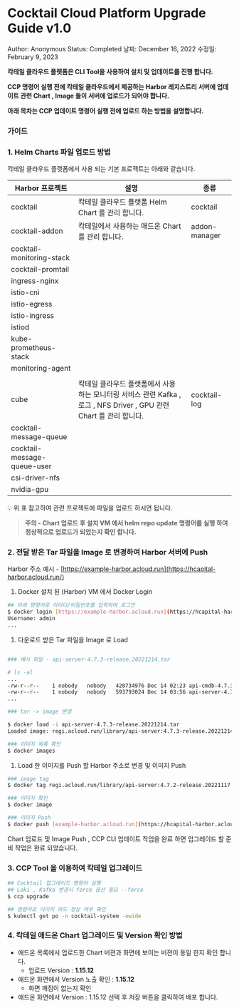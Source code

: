 # Cocktail Cloud Platform Upgrade Guide v1.0

Author: Anonymous Status: Completed 날짜: December 16, 2022 수정일: February 9, 2023

**칵테일 클라우드 플랫폼은 CLI Tool을 사용하여 설치 및 업데이트를 진행 합니다.**

**CCP 명령어 실행 전에 칵테일 클라우드에서 제공하는 Harbor 레지스트리 서버에 업데이트 관련 Chart , Image 들이 서버에 업로드가 되어야 합니다.**

**아래 목차는 CCP 업데이트 명령어 실행 전에 업로드 하는 방법을 설명합니다.**

### 가이드

### 1. Helm Charts 파일 업로드 방법

칵테일 클라우드 플랫폼에서 사용 되는 기본 프로젝트는 아래와 같습니다.

| Harbor 프로젝트                 | 설명                                                                                | 종류            |
| --------------------------- | --------------------------------------------------------------------------------- | ------------- |
| cocktail                    | 칵테일 클라우드 플랫폼 Helm Chart 를 관리 합니다.                                                 | cocktail      |
| cocktail-addon              | 칵테일에서 사용하는 애드온 Chart 를 관리 합니다.                                                    | addon-manager |
| cocktail-monitoring-stack   |                                                                                   |               |
| cocktail-promtail           |                                                                                   |               |
| ingress-nginx               |                                                                                   |               |
| istio-cni                   |                                                                                   |               |
| istio-egress                |                                                                                   |               |
| istio-ingress               |                                                                                   |               |
| istiod                      |                                                                                   |               |
| kube-prometheus-stack       |                                                                                   |               |
| monitoring-agent            |                                                                                   |               |
|                             |                                                                                   |               |
| cube                        | 칵테일 클라우드 플랫폼에서 사용 하는 모니터링 서비스 관련 Kafka , 로그 , NFS Driver , GPU 관련 Chart 를 관리 합니다. | cocktail-log  |
| cocktail-message-queue      |                                                                                   |               |
| cocktail-message-queue-user |                                                                                   |               |
| csi-driver-nfs              |                                                                                   |               |
| nvidia-gpu                  |                                                                                   |               |

💡 위 표 참고하여 관련 프로젝트에 파일을 업로드 하시면 됩니다.

> **주의 - Chart 업로드 후 설치 VM 에서 helm repo update 명령어를 실행 하여 정상적으로 업로드가 되었는지 확인 합니다.**

### 2. 전달 받은 Tar 파일을 Image 로 변경하여 Harbor 서버에 Push

Harbor 주소 예시 - [https://example-harbor.acloud.run](https://hcapital-harbor.acloud.run/)

1. Docker 설치 된 (Harbor) VM 에서 Docker Login

```bash
## 아래 명령어로 아이디/비밀번호를 입력하여 로그인
$ docker login [https://example-harbor.acloud.run](https://hcapital-harbor.acloud.run/)
Username: admin
...
```

1. 다운로드 받은 Tar 파일을 Image 로 Load

```bash

### 예시 파일 - api-server-4.7.3-release.20221214.tar

# ls -al
...
-rw-r--r--    1 nobody   nobody   420734976 Dec 14 02:23 api-cmdb-4.7.3-release.20221201.tar
-rw-r--r--    1 nobody   nobody   593793024 Dec 14 03:56 api-server-4.7.3-release.20221214.tar
...

### tar -> image 변경

$ docker load -i api-server-4.7.3-release.20221214.tar
Loaded image: regi.acloud.run/library/api-server:4.7.3-release.20221214

### 이미지 목록 확인
$ docker images

```

1. Load 한 이미지를 Push 할 Harbor 주소로 변경 및 이미지 Push

```bash
### image tag 
$ docker tag regi.acloud.run/library/api-server:4.7.2-release.20221117 [example-harbor.acloud.run](https://hcapital-harbor.acloud.run/)/library/api-server:4.7.2-release.20221117

### 이미지 확인
$ docker image 

### 이미지 Push
$ docker push [example-harbor.acloud.run](https://hcapital-harbor.acloud.run/)/library/api-server:4.7.2-release.20221117
```

Chart 업로드 및 Image Push , CCP CLI 업데이트 작업을 완료 하면 업그레이드 할 준비 작업은 완료 되었습니다.

### 3. CCP Tool 을 이용하여 칵테일 업그레이드

```bash
## Cocktail 업그레이드 명령어 실행
## Loki , Kafka 변경시 force 옵션 필요 --force
$ ccp upgrade 

## 명령어로 이미지 파드 정상 여부 확인
$ kubectl get po -n cocktail-system -owide 

```

### 4. 칵테일 애드온 Chart 업그레이드 및 Version 확인 방법

* 애드온 목록에서 업로드한 Chart 버젼과 화면에 보이는 버젼이 동일 한지 확인 합니다.
  * 업로드 Version : **1.15.12**
* 애드온 화면에서 Version 노출 확인 : **1.15.12**
  * 화면 깨짐이 없는지 확인
* 애드온 화면에서 Version : 1.15.12 선택 후 저장 버튼을 클릭하여 배포 합니다.
